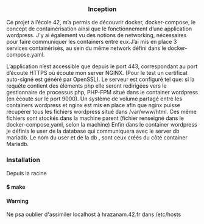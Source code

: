 <h3 align="center">Inception</h3>

<!-- ABOUT THE PROJECT -->

Ce projet à l’école 42, m’a permis de découvrir docker, docker-compose, le concept de containérisation ainsi que le fonctionnement d’une application wordpress. J'y ai également vu des notions de networking, nécessaires pour faire communiquer les containers entre eux.J’ai mis en place 3 services containérisés, au sein du même network défini dans le docker-compose.yaml.

L’application n’est accessible que depuis le port 443, correspondant au port d’écoute HTTPS où écoute mon server NGINX. (Pour le test un certificat auto-signé est généré par OpenSSL). Le serveur est configuré tel que: si la requête contient des éléments php elle seront redirigées vers le gestionnaire de processus php, PHP-FPM situé dans le container wordpress (en écoute sur le port 9000). Un système de volume partagé entre les containers wordpress et nginx est mis en place afin que nginx puisse récupérer tous les fichiers wordpress situé dans /var/www/html. Ces même fichiers sont stockés dans la machine parent (fichier renseigné dans le docker-compose.yaml, selon la machine) Enfin dans le container wordpress je définis le user de la database qui communiquera avec le server db mariadb. Le nom du user et de la db , sont ceux créés du côté container Mariadb.

### Installation
Depuis la racine
#### $ make

#### Warning

Ne psa oublier d'assimiler localhost à hrazanam.42.fr  dans /etc/hosts
